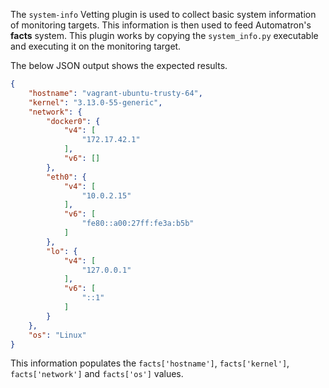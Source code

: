 The `system-info` Vetting plugin is used to collect basic system information of monitoring targets. This information is then used to feed Automatron's **facts** system. This plugin works by copying the `system_info.py` executable and executing it on the monitoring target.

The below JSON output shows the expected results.

```json
{
    "hostname": "vagrant-ubuntu-trusty-64",
    "kernel": "3.13.0-55-generic",
    "network": {
        "docker0": {
            "v4": [
                "172.17.42.1"
            ],
            "v6": []
        },
        "eth0": {
            "v4": [
                "10.0.2.15"
            ],
            "v6": [
                "fe80::a00:27ff:fe3a:b5b"
            ]
        },
        "lo": {
            "v4": [
                "127.0.0.1"
            ],
            "v6": [
                "::1"
            ]
        }
    },
    "os": "Linux"
}
```

This information populates the `facts['hostname']`, `facts['kernel']`, `facts['network']` and `facts['os']` values.
